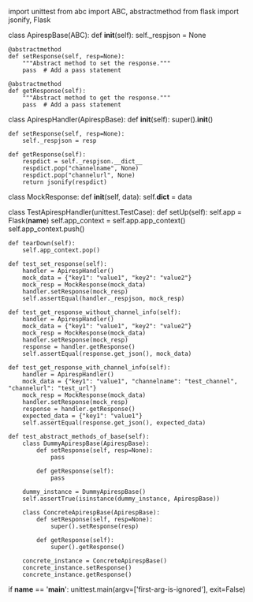 import unittest
from abc import ABC, abstractmethod
from flask import jsonify, Flask

class ApirespBase(ABC):
    def __init__(self):
        self._respjson = None

    @abstractmethod
    def setResponse(self, resp=None):
        """Abstract method to set the response."""
        pass  # Add a pass statement

    @abstractmethod
    def getResponse(self):
        """Abstract method to get the response."""
        pass  # Add a pass statement

class ApirespHandler(ApirespBase):
    def __init__(self):
        super().__init__()

    def setResponse(self, resp=None):
        self._respjson = resp

    def getResponse(self):
        respdict = self._respjson.__dict__
        respdict.pop("channelname", None)
        respdict.pop("channelurl", None)
        return jsonify(respdict)

class MockResponse:
    def __init__(self, data):
        self.__dict__ = data

class TestApirespHandler(unittest.TestCase):
    def setUp(self):
        self.app = Flask(__name__)
        self.app_context = self.app.app_context()
        self.app_context.push()

    def tearDown(self):
        self.app_context.pop()

    def test_set_response(self):
        handler = ApirespHandler()
        mock_data = {"key1": "value1", "key2": "value2"}
        mock_resp = MockResponse(mock_data)
        handler.setResponse(mock_resp)
        self.assertEqual(handler._respjson, mock_resp)

    def test_get_response_without_channel_info(self):
        handler = ApirespHandler()
        mock_data = {"key1": "value1", "key2": "value2"}
        mock_resp = MockResponse(mock_data)
        handler.setResponse(mock_resp)
        response = handler.getResponse()
        self.assertEqual(response.get_json(), mock_data)

    def test_get_response_with_channel_info(self):
        handler = ApirespHandler()
        mock_data = {"key1": "value1", "channelname": "test_channel", "channelurl": "test_url"}
        mock_resp = MockResponse(mock_data)
        handler.setResponse(mock_resp)
        response = handler.getResponse()
        expected_data = {"key1": "value1"}
        self.assertEqual(response.get_json(), expected_data)

    def test_abstract_methods_of_base(self):
        class DummyApirespBase(ApirespBase):
            def setResponse(self, resp=None):
                pass

            def getResponse(self):
                pass

        dummy_instance = DummyApirespBase()
        self.assertTrue(isinstance(dummy_instance, ApirespBase))

        class ConcreteApirespBase(ApirespBase):
            def setResponse(self, resp=None):
                super().setResponse(resp)

            def getResponse(self):
                super().getResponse()

        concrete_instance = ConcreteApirespBase()
        concrete_instance.setResponse()
        concrete_instance.getResponse()

if __name__ == '__main__':
    unittest.main(argv=['first-arg-is-ignored'], exit=False)
